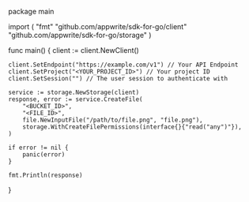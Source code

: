 package main

import (
    "fmt"
    "github.com/appwrite/sdk-for-go/client"
    "github.com/appwrite/sdk-for-go/storage"
)

func main() {
    client := client.NewClient()

    client.SetEndpoint("https://example.com/v1") // Your API Endpoint
    client.SetProject("<YOUR_PROJECT_ID>") // Your project ID
    client.SetSession("") // The user session to authenticate with

    service := storage.NewStorage(client)
    response, error := service.CreateFile(
        "<BUCKET_ID>",
        "<FILE_ID>",
        file.NewInputFile("/path/to/file.png", "file.png"),
        storage.WithCreateFilePermissions(interface{}{"read("any")"}),
    )

    if error != nil {
        panic(error)
    }

    fmt.Println(response)
}
